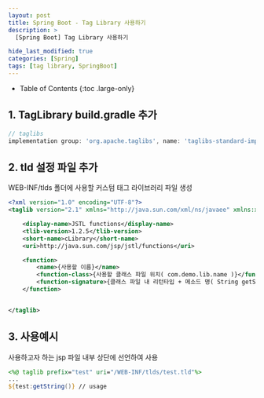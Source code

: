 ```yaml
---
layout: post
title: Spring Boot - Tag Library 사용하기
description: >
  [Spring Boot] Tag Library 사용하기

hide_last_modified: true
categories: [Spring]
tags: [tag library, SpringBoot]
---
```


- Table of Contents
{:toc .large-only}

## 1. TagLibrary build.gradle 추가

```gradle
// taglibs
implementation group: 'org.apache.taglibs', name: 'taglibs-standard-impl', version: '1.2.5'
```

## 2. tld 설정 파일 추가

WEB-INF/tlds 폴더에 사용할 커스텀 태그 라이브러리 파일 생성

```xml
<?xml version="1.0" encoding="UTF-8"?>
<taglib version="2.1" xmlns="http://java.sun.com/xml/ns/javaee" xmlns:xsi="http://www.w3.org/2001/XMLSchema-instance" xsi:schemaLocation="http://java.sun.com/xml/ns/javaee http://java.sun.com/xml/ns/javaee/web-jsptaglibrary_2_1.xsd">

    <display-name>JSTL functions</display-name>
    <tlib-version>1.2.5</tlib-version>
    <short-name>cLibrary</short-name>
    <uri>http://java.sun.com/jsp/jstl/functions</uri>

    <function>
        <name>{사용할 이름}</name>
        <function-class>{사용할 클래스 파일 위치( com.demo.lib.name )}</function-class>
        <function-signature>{클래스 파일 내 리턴타입 + 메소드 명( String getString() )}</function-signature>
    </function>


</taglib>
```

## 3. 사용예시

사용하고자 하는 jsp 파일 내부 상단에 선언하여 사용

```jsp
<%@ taglib prefix="test" uri="/WEB-INF/tlds/test.tld"%>
...
${test:getString()} // usage
```

